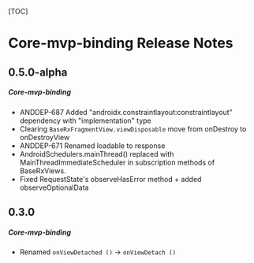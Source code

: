 [TOC]
# Core-mvp-binding Release Notes
## 0.5.0-alpha
##### Core-mvp-binding
* ANDDEP-687 Added "androidx.constraintlayout:constraintlayout" dependency with "implementation" type
* Clearing `BaseRxFragmentView.viewDisposable` move from onDestroy to onDestroyView
* ANDDEP-671 Renamed loadable to response
* AndroidSchedulers.mainThread() replaced with MainThreadImmediateScheduler
 in subscription methods of BaseRxViews.
* Fixed RequestState's observeHasError method + added observeOptionalData
## 0.3.0
##### Core-mvp-binding
* Renamed `onViewDetached ()` -> `onViewDetach ()`